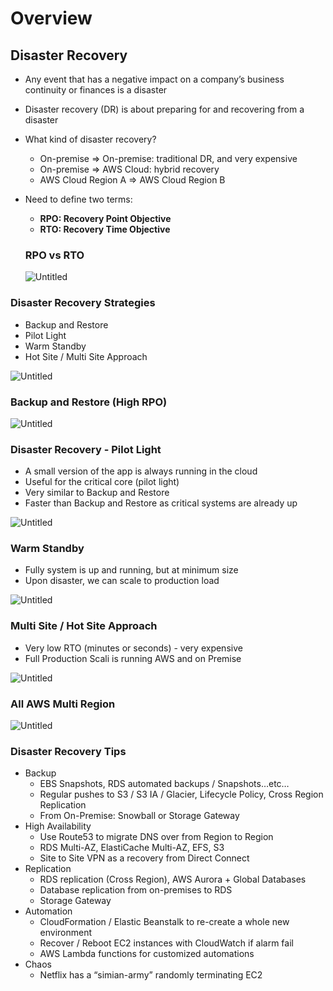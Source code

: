 # Overview

## Disaster Recovery

- Any event that has a negative impact on a company’s business continuity or finances is a disaster
- Disaster recovery (DR) is about preparing for and recovering from a disaster
- What kind of disaster recovery?
  - On-premise ⇒ On-premise: traditional DR, and very expensive
  - On-premise ⇒ AWS Cloud: hybrid recovery
  - AWS Cloud Region A ⇒ AWS Cloud Region B
- Need to define two terms:

  - **RPO: Recovery Point Objective**
  - **RTO: Recovery Time Objective**

  ### RPO vs RTO

  ![Untitled](https://s3-us-west-2.amazonaws.com/secure.notion-static.com/880c769b-d1ab-45d5-8a48-ee5b5685ecfe/Untitled.png)

### Disaster Recovery Strategies

- Backup and Restore
- Pilot Light
- Warm Standby
- Hot Site / Multi Site Approach

![Untitled](https://s3-us-west-2.amazonaws.com/secure.notion-static.com/21f3b5a5-fef8-430e-9fb5-2d38769fd7c8/Untitled.png)

### Backup and Restore (High RPO)

![Untitled](https://s3-us-west-2.amazonaws.com/secure.notion-static.com/74e8e3d5-e911-4c34-878f-c94755d6ef2c/Untitled.png)

### Disaster Recovery - Pilot Light

- A small version of the app is always running in the cloud
- Useful for the critical core (pilot light)
- Very similar to Backup and Restore
- Faster than Backup and Restore as critical systems are already up

![Untitled](https://s3-us-west-2.amazonaws.com/secure.notion-static.com/329e0cec-66a7-45e4-a085-4fc05ab9ff97/Untitled.png)

### Warm Standby

- Fully system is up and running, but at minimum size
- Upon disaster, we can scale to production load

![Untitled](https://s3-us-west-2.amazonaws.com/secure.notion-static.com/e4839172-2718-4202-8914-c2dc6023654a/Untitled.png)

### Multi Site / Hot Site Approach

- Very low RTO (minutes or seconds) - very expensive
- Full Production Scali is running AWS and on Premise

![Untitled](https://s3-us-west-2.amazonaws.com/secure.notion-static.com/21c67b6f-3e5d-45e1-97bf-5e29c1633d76/Untitled.png)

### All AWS Multi Region

![Untitled](https://s3-us-west-2.amazonaws.com/secure.notion-static.com/c55e16ef-74a1-47ba-8003-107925ac45a6/Untitled.png)

### Disaster Recovery Tips

- Backup
  - EBS Snapshots, RDS automated backups / Snapshots…etc…
  - Regular pushes to S3 / S3 IA / Glacier, Lifecycle Policy, Cross Region Replication
  - From On-Premise: Snowball or Storage Gateway
- High Availability
  - Use Route53 to migrate DNS over from Region to Region
  - RDS Multi-AZ, ElastiCache Multi-AZ, EFS, S3
  - Site to Site VPN as a recovery from Direct Connect
- Replication
  - RDS replication (Cross Region), AWS Aurora + Global Databases
  - Database replication from on-premises to RDS
  - Storage Gateway
- Automation
  - CloudFormation / Elastic Beanstalk to re-create a whole new environment
  - Recover / Reboot EC2 instances with CloudWatch if alarm fail
  - AWS Lambda functions for customized automations
- Chaos
  - Netflix has a “simian-army” randomly terminating EC2
